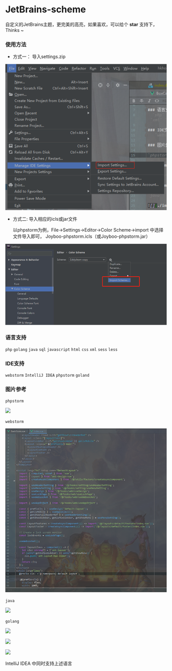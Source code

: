 # JetBrains-scheme
自定义的JetBrains主题，更完美的高亮，如果喜欢，可以给个 **star** 支持下，Thinks ~

### 使用方法

- 方式一： 导入settings.zip

![](./image/settings.png)
    
- 方式二: 导入相应的icls或jar文件


    以phpstorm为例，File->Settings->Editor->Color Scheme->import 中选择文件导入即可， Joyboo-phpstorm.icls（或Joyboo-phpstorm.jar）
    
![](./image/set_import.png)
    
  
### 语言支持 
  `php` `golang` `java` `sql` `javascript` `html` `css` `xml` `sess` `less`
  
### IDE支持
   `webstorm` `IntelliJ IDEA` `phpstorm` `goland`

### 图片参考

`phpstorm`

![](./image/php.png)

`webstorm`

![](./image/js.png)

`java`

![](./image/java.png)

`golang`

![](./image/01.png)

![](./image/02.png)

![](./image/03.png)

IntelliJ IDEA 中同时支持上述语言
